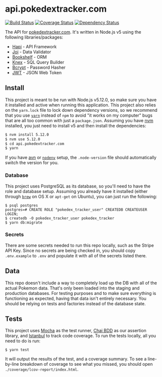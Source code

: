 # api.pokedextracker.com

[![Build Status](https://travis-ci.org/pokedextracker/api.pokedextracker.com.svg)](https://travis-ci.org/pokedextracker/api.pokedextracker.com)
[![Coverage Status](https://coveralls.io/repos/pokedextracker/api.pokedextracker.com/badge.svg?branch=master&service=github)](https://coveralls.io/github/pokedextracker/api.pokedextracker.com?branch=master)
[![Dependency Status](https://david-dm.org/pokedextracker/api.pokedextracker.com.svg)](https://david-dm.org/pokedextracker/api.pokedextracker.com)

The API for [pokedextracker.com](http://pokedextracker.com). It's written in Node.js v5 using the following libraries/packages:

* [Hapi](http://hapijs.com/) - API Framework
* [Joi](https://github.com/hapijs/joi) - Data Validator
* [Bookshelf](http://bookshelfjs.org/) - ORM
* [Knex](http://knexjs.org/) - SQL Query Builder
* [Bcrypt](https://github.com/ncb000gt/node.bcrypt.js/) - Password Hasher
* [JWT](https://jwt.io/) - JSON Web Token

## Install

This project is meant to be run with Node.js v5.12.0, so make sure you have it installed and active when running this application. This project also relies on the `yarn.lock` file to lock down dependency versions, so we recommend that you use [`yarn`](https://yarnpkg.com/en/) instead of `npm` to avoid "it works on my computer" bugs that are all too common with just a `package.json`. Assuming you have [nvm](https://github.com/creationix/nvm) installed, you just need to install v5 and then install the dependencies:

```bash
$ nvm install 5.12.0
$ nvm use 5.12.0
$ cd api.pokedextracker.com
$ yarn
```

If you have [avn](https://github.com/wbyoung/avn) or [`nodenv`](https://github.com/nodenv/nodenv) setup, the `.node-version` file should automatically switch the version for you.

### Database

This project uses PostgreSQL as its database, so you'll need to have the role and database setup. Assuming you already have it installed (either through [`brew`](http://brew.sh/) on OS X or `apt-get` on Ubuntu), you can just run the following:

```
$ psql postgres
postgres=# CREATE ROLE "pokedex_tracker_user" CREATEDB CREATEUSER LOGIN;
$ createdb -O pokedex_tracker_user pokedex_tracker
$ yarn db:migrate
```

### Secrets

There are some secrets needed to run this repo locally, such as the Stripe API Key. Since no secrets are being checked in, you should copy `.env.example` to `.env` and populate it with all of the secrets listed there.

## Data

This repo doesn't include a way to completely load up the DB with all of the actual Pokemon data. That's only been loaded into the staging and production databases. For testing purposes and to make sure everything is functioning as expected, having that data isn't entirely necessary. You should be relying on tests and factories instead of the database state.

## Tests

This project uses [Mocha](https://mochajs.org/) as the test runner, [Chai BDD](http://chaijs.com/api/bdd/) as our assertion library, and [Istanbul](https://github.com/gotwarlost/istanbul) to track code coverage. To run the tests locally, all you need to do is run:

```
$ yarn test
```

It will output the results of the test, and a coverage summary. To see a line-by-line breakdown of coverage to see what you missed, you should open `./coverage/lcov-report/index.html`.
